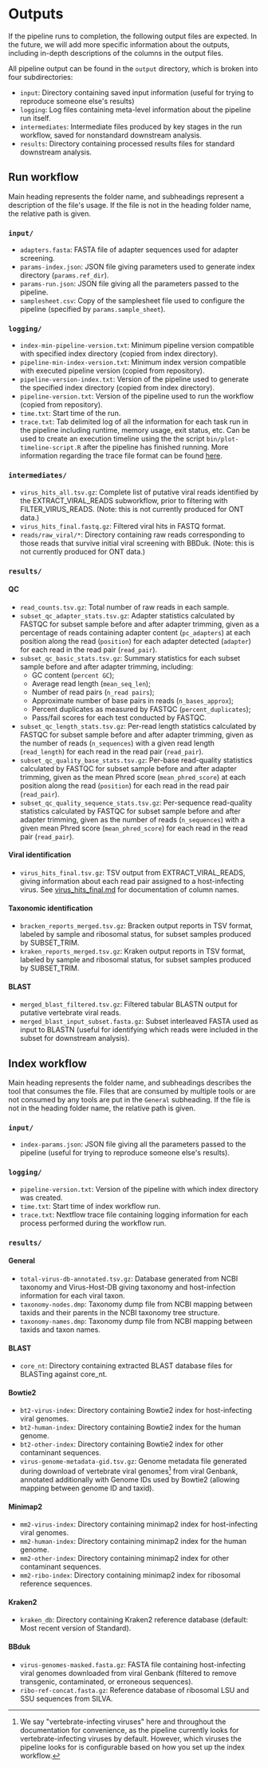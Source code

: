 # Outputs

If the pipeline runs to completion, the following output files are expected. In the future, we will add more specific information about the outputs, including in-depth descriptions of the columns in the output files.

All pipeline output can be found in the `output` directory, which is broken into four subdirectories:

- `input`: Directory containing saved input information (useful for trying to reproduce someone else's results)
- `logging`: Log files containing meta-level information about the pipeline run itself.
- `intermediates`: Intermediate files produced by key stages in the run workflow, saved for nonstandard downstream analysis.
- `results`: Directory containing processed results files for standard downstream analysis.

## Run workflow

Main heading represents the folder name, and subheadings represent a description of the file's usage. If the file is not in the heading folder name, the relative path is given.

### `input/`

- `adapters.fasta`: FASTA file of adapter sequences used for adapter screening.
- `params-index.json`: JSON file giving parameters used to generate index directory (`params.ref_dir`).
- `params-run.json`: JSON file giving all the parameters passed to the pipeline.
- `samplesheet.csv`: Copy of the samplesheet file used to configure the pipeline (specified by `params.sample_sheet`).

### `logging/`

- `index-min-pipeline-version.txt`: Minimum pipeline version compatible with specified index directory (copied from index directory).
- `pipeline-min-index-version.txt`: Minimum index version compatible with executed pipeline version (copied from repository).
- `pipeline-version-index.txt`: Version of the pipeline used to generate the specified index directory (copied from index directory).
- `pipeline-version.txt`: Version of the pipeline used to run the workflow (copied from repository).
- `time.txt`: Start time of the run.
- `trace.txt`: Tab delimited log of all the information for each task run in the pipeline including runtime, memory usage, exit status, etc. Can be used to create an execution timeline using the the script `bin/plot-timeline-script.R` after the pipeline has finished running. More information regarding the trace file format can be found [here](https://www.nextflow.io/docs/latest/reports.html#trace-file).

### `intermediates/`

- `virus_hits_all.tsv.gz`: Complete list of putative viral reads identified by the EXTRACT_VIRAL_READS subworkflow, prior to filtering with FILTER_VIRUS_READS. (Note: this is not currently produced for ONT data.)
- `virus_hits_final.fastq.gz`: Filtered viral hits in FASTQ format.
- `reads/raw_viral/*`: Directory containing raw reads corresponding to those reads that survive initial viral screening with BBDuk. (Note: this is not currently produced for ONT data.)

### `results/`

#### QC
- `read_counts.tsv.gz`: Total number of raw reads in each sample.
- `subset_qc_adapter_stats.tsv.gz`: Adapter statistics calculated by FASTQC for subset sample before and after adapter trimming, given as a percentage of reads containing adapter content (`pc_adapters`) at each position along the read (`position`) for each adapter detected (`adapter`) for each read in the read pair (`read_pair`).
- `subset_qc_basic_stats.tsv.gz`: Summary statistics for each subset sample before and after adapter trimming, including:
    - GC content (`percent GC`);
    - Average read length (`mean_seq_len`);
    - Number of read pairs (`n_read pairs`);
    - Approximate number of base pairs in reads (`n_bases_approx`);
    - Percent duplicates as measured by FASTQC (`percent_duplicates`);
    - Pass/fail scores for each test conducted by FASTQC.
- `subset_qc_length_stats.tsv.gz`: Per-read length statistics calculated by FASTQC for subset sample before and after adapter trimming, given as the number of reads (`n_sequences`) with a given read length (`read_length`) for each read in the read pair (`read_pair`).
- `subset_qc_quality_base_stats.tsv.gz`: Per-base read-quality statistics calculated by FASTQC for subset sample before and after adapter trimming, given as the mean Phred score (`mean_phred_score`) at each position along the read (`position`) for each read in the read pair (`read_pair`).
- `subset_qc_quality_sequence_stats.tsv.gz`: Per-sequence read-quality statistics calculated by FASTQC for subset sample before and after adapter trimming, given as the number of reads (`n_sequences`) with a given mean Phred score (`mean_phred_score`) for each read in the read pair (`read_pair`).

#### Viral identification
- `virus_hits_final.tsv.gz`: TSV output from EXTRACT_VIRAL_READS, giving information about each read pair assigned to a host-infecting virus. See [virus_hits_final.md](./virus_hits_final.md) for documentation of column names.

#### Taxonomic identification
- `bracken_reports_merged.tsv.gz`: Bracken output reports in TSV format, labeled by sample and ribosomal status, for subset samples produced by SUBSET_TRIM.
- `kraken_reports_merged.tsv.gz`: Kraken output reports in TSV format, labeled by sample and ribosomal status, for subset samples produced by SUBSET_TRIM.

#### BLAST
- `merged_blast_filtered.tsv.gz`: Filtered tabular BLASTN output for putative vertebrate viral reads.
- `merged_blast_input_subset.fasta.gz`: Subset interleaved FASTA used as input to BLASTN (useful for identifying which reads were included in the subset for downstream analysis).

## Index workflow

Main heading represents the folder name, and subheadings describes the tool that consumes the file. Files that are consumed by multiple tools or are not consumed by any tools are put in the `General` subheading. If the file is not in the heading folder name, the relative path is given.

### `input/`

- `index-params.json`: JSON file giving all the parameters passed to the pipeline (useful for trying to reproduce someone else's results).

### `logging/`

- `pipeline-version.txt`: Version of the pipeline with which index directory was created.
- `time.txt`: Start time of index workflow run.
- `trace.txt`: Nextflow trace file containing logging information for each process performed during the workflow run.

### `results/`

#### General

- `total-virus-db-annotated.tsv.gz`: Database generated from NCBI taxonomy and Virus-Host-DB giving taxonomy and host-infection information for each viral taxon.
- `taxonomy-nodes.dmp`: Taxonomy dump file from NCBI mapping between taxids and their parents in the NCBI taxonomy tree structure.
- `taxonomy-names.dmp`: Taxonomy dump file from NCBI mapping between taxids and taxon names.

#### BLAST

- `core_nt`: Directory containing extracted BLAST database files for BLASTing against core_nt.

#### Bowtie2

- `bt2-virus-index`: Directory containing Bowtie2 index for host-infecting viral genomes.
- `bt2-human-index`: Directory containing Bowtie2 index for the human genome.
- `bt2-other-index`: Directory containing Bowtie2 index for other contaminant sequences.
- `virus-genome-metadata-gid.tsv.gz`: Genome metadata file generated during download of vertebrate viral genomes[^vertebrate] from viral Genbank, annotated additionally with Genome IDs used by Bowtie2 (allowing mapping between genome ID and taxid).

[^vertebrate]: We say "vertebrate-infecting viruses" here and throughout the documentation for convenience, as the pipeline currently looks for vertebrate-infecting viruses by default. However, which viruses the pipeline looks for is configurable based on how you set up the index workflow.

#### Minimap2

- `mm2-virus-index`: Directory containing minimap2 index for host-infecting viral genomes.
- `mm2-human-index`: Directory containing minimap2 index for the human genome.
- `mm2-other-index`: Directory containing minimap2 index for other contaminant sequences.
- `mm2-ribo-index`: Directory containing minimap2 index for ribosomal reference sequences.

#### Kraken2

- `kraken_db`: Directory containing Kraken2 reference database (default: Most recent version of Standard).

#### BBduk

- `virus-genomes-masked.fasta.gz`: FASTA file containing host-infecting viral genomes downloaded from viral Genbank (filtered to remove transgenic, contaminated, or erroneous sequences).
- `ribo-ref-concat.fasta.gz`: Reference database of ribosomal LSU and SSU sequences from SILVA.
